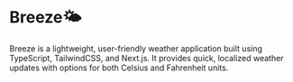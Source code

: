 # Breeze🌤️

Breeze is a lightweight, user-friendly weather application built using TypeScript, TailwindCSS, and Next.js. It provides quick, localized weather updates with options for both Celsius and Fahrenheit units.
